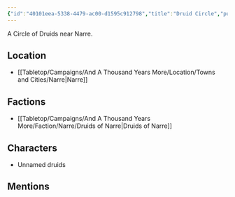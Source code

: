 ```yaml
---
{"id":"40101eea-5338-4479-ac00-d1595c912798","title":"Druid Circle","publish":true,"date_created":"Friday, March 3rd 2023, 8:25:19 am","date_modified":"Saturday, March 30th 2024, 11:24:43 pm","path":"Tabletop/Campaigns/And A Thousand Years More/Location/Towns and Cities/Landmarks/Narre/Druid Circle.md","permalink":"/tabletop/campaigns/and-a-thousand-years-more/location/towns-and-cities/landmarks/narre/druid-circle/","PassFrontmatter":true}
---
```



A Circle of Druids near Narre.

## Location

- [[Tabletop/Campaigns/And A Thousand Years More/Location/Towns and Cities/Narre\|Narre]]

## Factions

- [[Tabletop/Campaigns/And A Thousand Years More/Faction/Narre/Druids of Narre\|Druids of Narre]]

## Characters

- Unnamed druids

## Mentions


